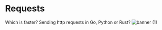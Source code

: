 # Requests
Which is faster? Sending http requests in Go, Python or Rust?
![banner (1)](https://user-images.githubusercontent.com/75189508/194771973-dec86e5e-ac0c-4dea-a8cb-3f48514c2709.png)
